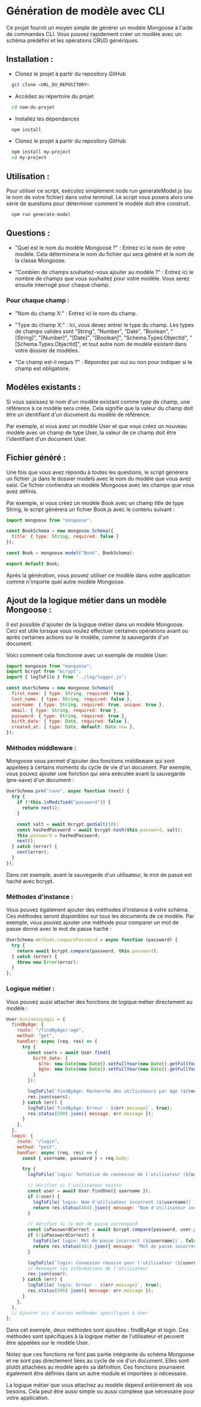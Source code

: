 
# Génération de modèle avec CLI

Ce projet fournit un moyen simple de générer un modèle Mongoose à l'aide de commandes CLI. Vous pouvez rapidement créer un modèle avec un schéma prédéfini et les opérations CRUD génériques.

## Installation :

- Clonez le projet à partir du repository GitHub

```bash
  git clone <URL_DU_REPOSITORY>
```

- Accédez au répertoire du projet

```bash
  cd nom-du-projet
```

- Installez les dépendances

```bash
  npm install
```

- Clonez le projet à partir du repository GitHub

```bash
  npm install my-project
  cd my-project
```

## Utilisation :

Pour utiliser ce script, exécutez simplement node run generateModel.js (ou le nom de votre fichier) dans votre terminal. Le script vous posera alors une série de questions pour déterminer comment le modèle doit être construit.

```bash
  npm run generate-model
```
    
## Questions :

- "Quel est le nom du modèle Mongoose ?" : Entrez ici le nom de votre modèle. Cela déterminera le nom du fichier qui sera généré et le nom de la classe Mongoose.

- "Combien de champs souhaitez-vous ajouter au modèle ?" : Entrez ici le nombre de champs que vous souhaitez pour votre modèle. Vous serez ensuite interrogé pour chaque champ.

### Pour chaque champ :

- "Nom du champ X:" : Entrez ici le nom du champ.

- "Type du champ X:" : Ici, vous devez entrer le type du champ. Les types de champs valides sont "String", "Number", "Date", "Boolean", "[String]", "[Number]", "[Date]", "[Boolean]", "Schema.Types.ObjectId", "[Schema.Types.ObjectId]", et tout autre nom de modèle existant dans votre dossier de modèles.

- "Ce champ est-il requis ?" : Répondez par oui ou non pour indiquer si le champ est obligatoire.

## Modèles existants : 

Si vous saisissez le nom d'un modèle existant comme type de champ, une référence à ce modèle sera créée. Cela signifie que la valeur du champ doit être un identifiant d'un document du modèle de référence.

Par exemple, si vous avez un modèle User et que vous créez un nouveau modèle avec un champ de type User, la valeur de ce champ doit être l'identifiant d'un document User.

## Fichier généré : 

Une fois que vous avez répondu à toutes les questions, le script générera un fichier .js dans le dossier models avec le nom du modèle que vous avez saisi. Ce fichier contiendra un modèle Mongoose avec les champs que vous avez définis.

Par exemple, si vous créez un modèle Book avec un champ title de type String, le script générera un fichier Book.js avec le contenu suivant :

```javascript
import mongoose from "mongoose";

const BookSchema = new mongoose.Schema({
  title: { type: String, required: false }
});

const Book = mongoose.model("Book", BookSchema);

export default Book;
```

Après la génération, vous pouvez utiliser ce modèle dans votre application comme n'importe quel autre modèle Mongoose.

## Ajout de la logique métier dans un modèle Mongoose : 

Il est possible d'ajouter de la logique métier dans un modèle Mongoose. Ceci est utile lorsque vous voulez effectuer certaines opérations avant ou après certaines actions sur le modèle, comme la sauvegarde d'un document.

Voici comment cela fonctionne avec un exemple de modèle User:

```javascript
import mongoose from "mongoose";
import bcrypt from "bcrypt";
import { logToFile } from "../log/logger.js";

const UserSchema = new mongoose.Schema({
  first_name: { type: String, required: true },
  last_name: { type: String, required: false },
  username: { type: String, required: true, unique: true },
  email: { type: String, required: true },
  password: { type: String, required: true },
  birth_date: { type: Date, required: false },
  created_at: { type: Date, default: Date.now },
});
```

### Méthodes middleware : 

Mongoose vous permet d'ajouter des fonctions middleware qui sont appelées à certains moments du cycle de vie d'un document. Par exemple, vous pouvez ajouter une fonction qui sera exécutée avant la sauvegarde (pre-save) d'un document :

```javascript
UserSchema.pre("save", async function (next) {
  try {
    if (!this.isModified("password")) {
      return next();
    }

    const salt = await bcrypt.genSalt(10);
    const hashedPassword = await bcrypt.hash(this.password, salt);
    this.password = hashedPassword;
    next();
  } catch (error) {
    next(error);
  }
});
```

Dans cet exemple, avant la sauvegarde d'un utilisateur, le mot de passe est haché avec bcrypt.

### Méthodes d'instance :

Vous pouvez également ajouter des méthodes d'instance à votre schéma. Ces méthodes seront disponibles sur tous les documents de ce modèle. Par exemple, vous pouvez ajouter une méthode pour comparer un mot de passe donné avec le mot de passe haché :

```javascript
UserSchema.methods.comparePassword = async function (password) {
  try {
    return await bcrypt.compare(password, this.password);
  } catch (error) {
    throw new Error(error);
  }
};
```

### Logique métier :

Vous pouvez aussi attacher des fonctions de logique métier directement au modèle :

```javascript
User.businessLogic = {
  findByAge: {
    route: "/findByAge/:age",
    method: "get",
    handler: async (req, res) => {
      try {
        const users = await User.find({
          birth_date: {
            $lte: new Date(new Date().setFullYear(new Date().getFullYear() - req.params.age)),
            $gte: new Date(new Date().setFullYear(new Date().getFullYear() - req.params.age - 1))
          }
        });

        logToFile(`findByAge: Recherche des utilisateurs par âge (${req.params.age})`, false);
        res.json(users);
      } catch (err) {
        logToFile(`findByAge: Erreur - ${err.message}`, true);
        res.status(500).json({ message: err.message });
      }
    },
  },
  login: {
    route: "/login",
    method: "post",
    handler: async (req, res) => {
      const { username, password } = req.body;

      try {
        logToFile(`login: Tentative de connexion de l'utilisateur (${username})`, false);

        // Vérifier si l'utilisateur existe
        const user = await User.findOne({ username });
        if (!user) {
          logToFile(`login: Nom d'utilisateur incorrect (${username})`, false);
          return res.status(404).json({ message: "Nom d'utilisateur incorrect." });
        }

        // Vérifier si le mot de passe correspond
        const isPasswordCorrect = await bcrypt.compare(password, user.password);
        if (!isPasswordCorrect) {
          logToFile(`login: Mot de passe incorrect (${username})`, false);
          return res.status(401).json({ message: "Mot de passe incorrect." });
        }

        logToFile(`login: Connexion réussie pour l'utilisateur (${username})`, false);
        // Renvoyer les informations de l'utilisateur
        res.json(user);
      } catch (err) {
        logToFile(`login: Erreur - ${err.message}`, true);
        res.status(500).json({ message: err.message });
      }
    },
  },
  // Ajouter ici d'autres méthodes spécifiques à User
};
```

Dans cet exemple, deux méthodes sont ajoutées : findByAge et login. Ces méthodes sont spécifiques à la logique métier de l'utilisateur et peuvent être appelées sur le modèle User.

Notez que ces fonctions ne font pas partie intégrante du schéma Mongoose et ne sont pas directement liées au cycle de vie d'un document. Elles sont plutôt attachées au modèle après sa définition. Ces fonctions pourraient également être définies dans un autre module et importées si nécessaire.

La logique métier que vous attachez au modèle dépend entièrement de vos besoins. Cela peut être aussi simple ou aussi complexe que nécessaire pour votre application.